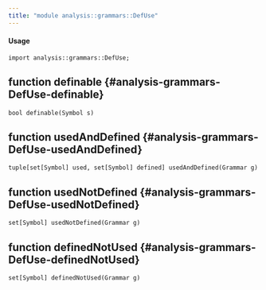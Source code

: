 ```yaml
---
title: "module analysis::grammars::DefUse"
---
```


#### Usage

`import analysis::grammars::DefUse;`


## function definable {#analysis-grammars-DefUse-definable}

```rascal
bool definable(Symbol s)

```

## function usedAndDefined {#analysis-grammars-DefUse-usedAndDefined}

```rascal
tuple[set[Symbol] used, set[Symbol] defined] usedAndDefined(Grammar g)

```

## function usedNotDefined {#analysis-grammars-DefUse-usedNotDefined}

```rascal
set[Symbol] usedNotDefined(Grammar g)

```

## function definedNotUsed {#analysis-grammars-DefUse-definedNotUsed}

```rascal
set[Symbol] definedNotUsed(Grammar g)

```

